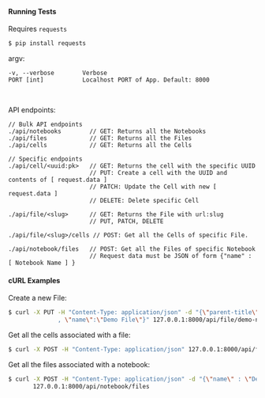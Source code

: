 

&nbsp;

#### Running Tests

Requires `requests`
```bash
$ pip install requests
```

argv:

```
-v, --verbose        Verbose
PORT [int]           Localhost PORT of App. Default: 8000
```

&nbsp;

API endpoints:
```
// Bulk API endpoints
./api/notebooks        // GET: Returns all the Notebooks
./api/files            // GET: Returns all the Files
./api/cells            // GET: Returns all the Cells

// Specific endpoints
./api/cell/<uuid:pk>   // GET: Returns the cell with the specific UUID
                       // PUT: Create a cell with the UUID and contents of [ request.data ]
                       // PATCH: Update the Cell with new [ request.data ]
                       // DELETE: Delete specific Cell

./api/file/<slug>      // GET: Returns the File with url:slug 
                       // PUT, PATCH, DELETE

./api/file/<slug>/cells // POST: Get all the Cells of specific File.
											 
./api/notebook/files   // POST: Get all the Files of specific Notebook
                       // Request data must be JSON of form {"name" : [ Notebook Name ] }

```

#### cURL Examples

Create a new File:
```bash
$ curl -X PUT -H "Content-Type: application/json" -d "{\"parent-title\":\"Demo Notebook\" \
              , \"name\":\"Demo File\"}" 127.0.0.1:8000/api/file/demo-notebook

```

Get all the cells associated with a file:
```bash
$ curl -X POST -H "Content-Type: application/json" 127.0.0.1:8000/api/file/demo-notebook/cells
```

Get all the files associated with a notebook:
```bash
$ curl -X POST -H "Content-Type: application/json" -d "{\"name\" : \"Demo Notebook\"}" \
       127.0.0.1:8000/api/notebook/files
```

